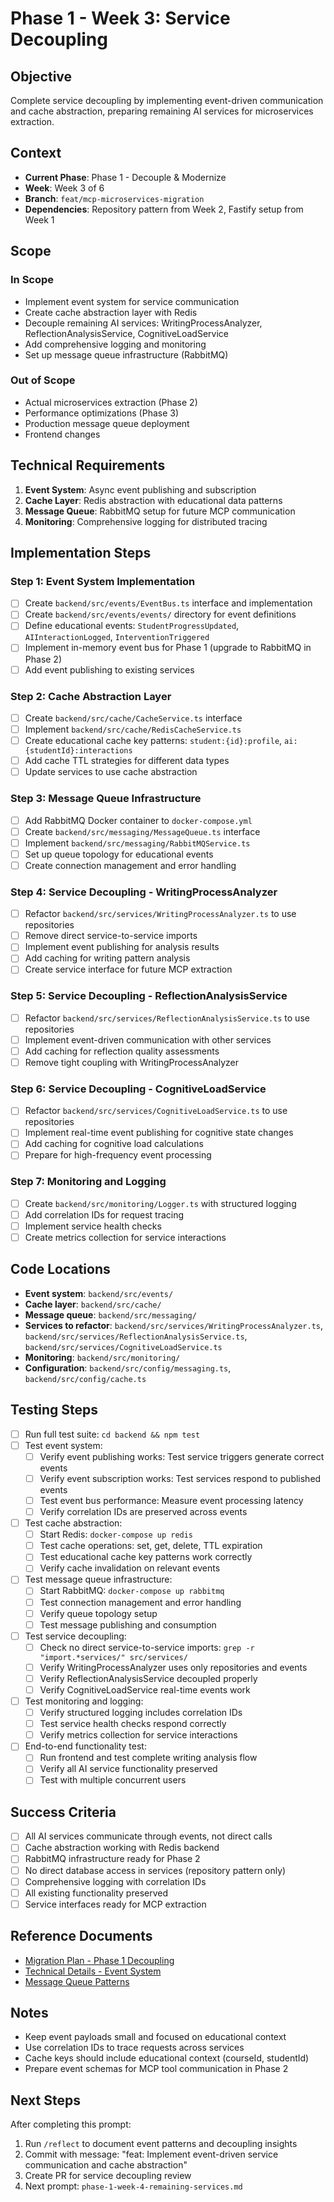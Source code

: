 # Phase 1 - Week 3: Service Decoupling

## Objective
Complete service decoupling by implementing event-driven communication and cache abstraction, preparing remaining AI services for microservices extraction.

## Context
- **Current Phase**: Phase 1 - Decouple & Modernize
- **Week**: Week 3 of 6
- **Branch**: `feat/mcp-microservices-migration`
- **Dependencies**: Repository pattern from Week 2, Fastify setup from Week 1

## Scope
### In Scope
- Implement event system for service communication
- Create cache abstraction layer with Redis
- Decouple remaining AI services: WritingProcessAnalyzer, ReflectionAnalysisService, CognitiveLoadService
- Add comprehensive logging and monitoring
- Set up message queue infrastructure (RabbitMQ)

### Out of Scope
- Actual microservices extraction (Phase 2)
- Performance optimizations (Phase 3)
- Production message queue deployment
- Frontend changes

## Technical Requirements
1. **Event System**: Async event publishing and subscription
2. **Cache Layer**: Redis abstraction with educational data patterns
3. **Message Queue**: RabbitMQ setup for future MCP communication
4. **Monitoring**: Comprehensive logging for distributed tracing

## Implementation Steps

### Step 1: Event System Implementation
- [ ] Create `backend/src/events/EventBus.ts` interface and implementation
- [ ] Create `backend/src/events/events/` directory for event definitions
- [ ] Define educational events: `StudentProgressUpdated`, `AIInteractionLogged`, `InterventionTriggered`
- [ ] Implement in-memory event bus for Phase 1 (upgrade to RabbitMQ in Phase 2)
- [ ] Add event publishing to existing services

### Step 2: Cache Abstraction Layer
- [ ] Create `backend/src/cache/CacheService.ts` interface
- [ ] Implement `backend/src/cache/RedisCacheService.ts`
- [ ] Create educational cache key patterns: `student:{id}:profile`, `ai:{studentId}:interactions`
- [ ] Add cache TTL strategies for different data types
- [ ] Update services to use cache abstraction

### Step 3: Message Queue Infrastructure
- [ ] Add RabbitMQ Docker container to `docker-compose.yml`
- [ ] Create `backend/src/messaging/MessageQueue.ts` interface
- [ ] Implement `backend/src/messaging/RabbitMQService.ts`
- [ ] Set up queue topology for educational events
- [ ] Create connection management and error handling

### Step 4: Service Decoupling - WritingProcessAnalyzer
- [ ] Refactor `backend/src/services/WritingProcessAnalyzer.ts` to use repositories
- [ ] Remove direct service-to-service imports
- [ ] Implement event publishing for analysis results
- [ ] Add caching for writing pattern analysis
- [ ] Create service interface for future MCP extraction

### Step 5: Service Decoupling - ReflectionAnalysisService
- [ ] Refactor `backend/src/services/ReflectionAnalysisService.ts` to use repositories
- [ ] Implement event-driven communication with other services
- [ ] Add caching for reflection quality assessments
- [ ] Remove tight coupling with WritingProcessAnalyzer

### Step 6: Service Decoupling - CognitiveLoadService
- [ ] Refactor `backend/src/services/CognitiveLoadService.ts` to use repositories
- [ ] Implement real-time event publishing for cognitive state changes
- [ ] Add caching for cognitive load calculations
- [ ] Prepare for high-frequency event processing

### Step 7: Monitoring and Logging
- [ ] Create `backend/src/monitoring/Logger.ts` with structured logging
- [ ] Add correlation IDs for request tracing
- [ ] Implement service health checks
- [ ] Create metrics collection for service interactions

## Code Locations
- **Event system**: `backend/src/events/`
- **Cache layer**: `backend/src/cache/`
- **Message queue**: `backend/src/messaging/`
- **Services to refactor**: `backend/src/services/WritingProcessAnalyzer.ts`, `backend/src/services/ReflectionAnalysisService.ts`, `backend/src/services/CognitiveLoadService.ts`
- **Monitoring**: `backend/src/monitoring/`
- **Configuration**: `backend/src/config/messaging.ts`, `backend/src/config/cache.ts`

## Testing Steps
- [ ] Run full test suite: `cd backend && npm test`
- [ ] Test event system:
  - [ ] Verify event publishing works: Test service triggers generate correct events
  - [ ] Verify event subscription works: Test services respond to published events
  - [ ] Test event bus performance: Measure event processing latency
  - [ ] Verify correlation IDs are preserved across events
- [ ] Test cache abstraction:
  - [ ] Start Redis: `docker-compose up redis`
  - [ ] Test cache operations: set, get, delete, TTL expiration
  - [ ] Test educational cache key patterns work correctly
  - [ ] Verify cache invalidation on relevant events
- [ ] Test message queue infrastructure:
  - [ ] Start RabbitMQ: `docker-compose up rabbitmq`
  - [ ] Test connection management and error handling
  - [ ] Verify queue topology setup
  - [ ] Test message publishing and consumption
- [ ] Test service decoupling:
  - [ ] Check no direct service-to-service imports: `grep -r "import.*services/" src/services/`
  - [ ] Verify WritingProcessAnalyzer uses only repositories and events
  - [ ] Verify ReflectionAnalysisService decoupled properly
  - [ ] Verify CognitiveLoadService real-time events work
- [ ] Test monitoring and logging:
  - [ ] Verify structured logging includes correlation IDs
  - [ ] Test service health checks respond correctly
  - [ ] Verify metrics collection for service interactions
- [ ] End-to-end functionality test:
  - [ ] Run frontend and test complete writing analysis flow
  - [ ] Verify all AI service functionality preserved
  - [ ] Test with multiple concurrent users

## Success Criteria
- [ ] All AI services communicate through events, not direct calls
- [ ] Cache abstraction working with Redis backend
- [ ] RabbitMQ infrastructure ready for Phase 2
- [ ] No direct database access in services (repository pattern only)
- [ ] Comprehensive logging with correlation IDs
- [ ] All existing functionality preserved
- [ ] Service interfaces ready for MCP extraction

## Reference Documents
- [Migration Plan - Phase 1 Decoupling](../roadmaps/AI_MCP_MIGRATION_SUMMARY.md#phase-1-decouple-weeks-1-6)
- [Technical Details - Event System](../roadmaps/AI_MCP_TECHNICAL_ADDENDUM.md#event-driven-architecture)
- [Message Queue Patterns](../guides/MESSAGE_QUEUE_PATTERNS.md)

## Notes
- Keep event payloads small and focused on educational context
- Use correlation IDs to trace requests across services
- Cache keys should include educational context (courseId, studentId)
- Prepare event schemas for MCP tool communication in Phase 2

## Next Steps
After completing this prompt:
1. Run `/reflect` to document event patterns and decoupling insights
2. Commit with message: "feat: Implement event-driven service communication and cache abstraction"
3. Create PR for service decoupling review
4. Next prompt: `phase-1-week-4-remaining-services.md`